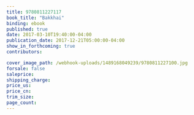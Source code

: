 ```yaml
---
title: 9780811227117
book_title: "Bakkhai"
binding: ebook
published: true
date: 2017-03-10T19:40:00-04:00
publication_date: 2017-12-21T05:00:00-04:00
show_in_forthcoming: true
contributors:

cover_image_path: /webhook-uploads/1489168049239/9780811227100.jpg
forsale: false
saleprice:
shipping_charge:
price_us:
price_cn:
trim_size:
page_count:
---
```


